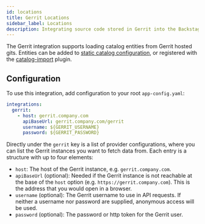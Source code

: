 ```yaml
---
id: locations
title: Gerrit Locations
sidebar_label: Locations
description: Integrating source code stored in Gerrit into the Backstage catalog
---
```


The Gerrit integration supports loading catalog entities from Gerrit hosted gits. Entities can
be added to [static catalog configuration](../../features/software-catalog/configuration.md),
or registered with the
[catalog-import](https://github.com/backstage/backstage/tree/master/plugins/catalog-import)
plugin.

## Configuration

To use this integration, add configuration to your root `app-config.yaml`:

```yaml
integrations:
  gerrit:
    - host: gerrit.company.com
      apiBaseUrl: gerrit.company.com/gerrit
      username: ${GERRIT_USERNAME}
      password: ${GERRIT_PASSWORD}
```

Directly under the `gerrit` key is a list of provider configurations, where
you can list the Gerrit instances you want to fetch data from. Each entry is
a structure with up to four elements:

- `host`: The host of the Gerrit instance, e.g. `gerrit.company.com`.
- `apiBaseUrl` (optional): Needed if the Gerrit instance is not reachable at
  the base of the `host` option (e.g. `https://gerrit.company.com`). This is
  the address that you would open in a browser.
- `username` (optional): The Gerrit username to use in API requests. If
  neither a username nor password are supplied, anonymous access will be used.
- `password` (optional): The password or http token for the Gerrit user.
